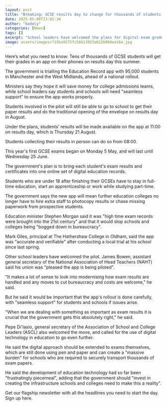 ```yaml
---
layout: post
title: "Breaking: GCSE results day to change for thousands of students with latest app"
date: 2025-05-06T23:02:34
author: "badely"
categories: [News]
tags: []
excerpt: "School leaders have welcomed the plans for digital exam grades, but said they would need 'seamless' support."
image: assets/images/f15ba9275fc56b13925a622b080ea16e.jpg
---
```


Here’s what you need to know: Tens of thousands of GCSE students will get their grades in an app on their phones on results day this summer.

The government is trialling the Education Record app with 95,000 students in Manchester and the West Midlands, ahead of a national rollout.

Ministers say they hope it will save money for college admissions teams, while school leaders say students and schools will need "seamless support" to ensure the app works properly.

Students involved in the pilot will still be able to go to school to get their paper results and do the traditional opening of the envelope on results day in August.

Under the plans, students' results will be made available on the app at 11:00 on results day, which is Thursday 21 August.

Students collecting their results in person can do so from 08:00.

This year's first GCSE exams began on Monday 5 May, and will last until Wednesday 25 June.

The government's plan is to bring each student's exam results and certificates into one online set of digital education records.

Students who are under 18 after finishing their GCSEs have to stay in full-time education, start an apprenticeship or work while studying part-time.

The government says the new app will mean further education colleges no longer have to hire extra staff to photocopy results or chase missing paperwork from prospective students.

Education minister Stephen Morgan said it was "high time exam records were brought into the 21st century" and that it would stop schools and colleges being "bogged down in bureaucracy".

Mark Giles, principal at The Hathershaw College in Oldham, said the app was "accurate and verifiable" after conducting a local trial at his school since last spring.

Other school leaders have welcomed the pilot. James Bowen, assistant general secretary of the National Association of Head Teachers (NAHT) said his union was "pleased the app is being piloted".

"It makes a lot of sense to look into modernising how exam results are handled and any moves to cut bureaucracy and costs are welcome," he said.

But he said it would be important that the app's rollout is done carefully, with "seamless support" for students and schools if issues arise.

"When we are dealing with something as important as exam results it is crucial that the government gets this absolutely right," he said.

Pepe Di'Iasio, general secretary of the Association of School and College Leaders (ASCL) also welcomed the move, and called for the use of digital technology in education to go even further.

He said the digital approach should be extended to exams themselves, which are still done using pen and paper and can create a "massive burden" for schools who are required to securely transport thousands of exam papers.

He said the development of education technology had so far been "frustratingly piecemeal", adding that the government should "invest in creating the infrastructure schools and colleges need to make this a reality".

Get our flagship newsletter with all the headlines you need to start the day. Sign up here.

